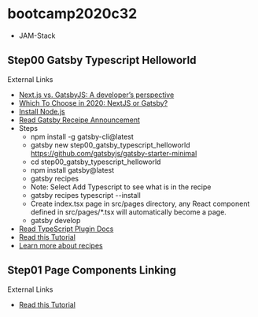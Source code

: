 # bootcamp2020c32
- JAM-Stack

## Step00 Gatsby Typescript Helloworld
External Links
- [Next.js vs. GatsbyJS: A developer’s perspective](https://blog.logrocket.com/next-js-vs-gatsbyjs-a-developers-perspective/)
- [Which To Choose in 2020: NextJS or Gatsby?](https://medium.com/frontend-digest/which-to-choose-in-2020-nextjs-vs-gatsby-1aa7ca279d8a)
- [Install Node.js](https://nodejs.org/en/download/)
- [Read Gatsby Receipe Announcement](https://www.gatsbyjs.org/blog/2020-04-15-announcing-gatsby-recipes/)
- Steps
  - npm install -g gatsby-cli@latest
  - gatsby new step00_gatsby_typescript_helloworld  https://github.com/gatsbyjs/gatsby-starter-minimal
  - cd step00_gatsby_typescript_helloworld
  - npm install gatsby@latest
  - gatsby recipes
  - Note: Select Add Typescript to see what is in the recipe
  - gatsby recipes typescript --install
  - Create index.tsx page in src/pages directory, any React component defined in src/pages/*.tsx will automatically become a page.
  - gatsby develop
- [Read TypeScript Plugin Docs](https://www.gatsbyjs.org/packages/gatsby-plugin-typescript/)
- [Read this Tutorial](https://www.gatsbyjs.org/tutorial/part-one/)
- [Learn more about recipes](https://www.gatsbyjs.org/docs/recipes/)

## Step01 Page Components Linking
External Links
- [Read this Tutorial](https://www.gatsbyjs.com/docs/tutorial/part-one/)
